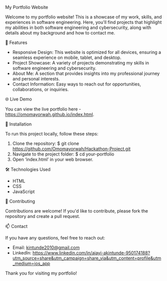 My Portfolio Website

Welcome to my portfolio website! This is a showcase of my work, skills, and experiences in software engineering. Here, you'll find projects that highlight my abilities in both software engineering and cybersecurity, along with details about my background and how to contact me.

🚀 Features

- Responsive Design: This website is optimized for all devices, ensuring a seamless experience on mobile, tablet, and desktop.
- Project Showcase: A variety of projects demonstrating my skills in software engineering and cybersecurity.
- About Me: A section that provides insights into my professional journey and personal interests.
- Contact Information: Easy ways to reach out for opportunities, collaborations, or inquiries.

 🌐 Live Demo

You can view the live portfolio here - https://omomayorwah.github.io/index.html.

 📁 Installation

To run this project locally, follow these steps:

1. Clone the repository:
  $ git clone https://github.com/Omomayorwah/Hackathon-Project.git
2. Navigate to the project folder:
   $  cd your-portfolio
3. Open ‘index.html’ in your web browser.

🛠️ Technologies Used

- HTML
- CSS
- JavaScript

🤝 Contributing

Contributions are welcome! If you'd like to contribute, please fork the repository and create a pull request.

📫 Contact

If you have any questions, feel free to reach out:

- Email: kintunde2010@gmail.com
- LinkedIn: https://www.linkedin.com/in/ajayi-akintunde-950174188?utm_source=share&utm_campaign=share_via&utm_content=profile&utm_medium=ios_app

Thank you for visiting my portfolio!
